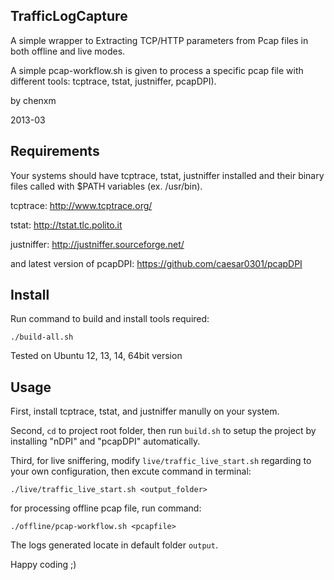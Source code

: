 TrafficLogCapture
------------

A simple wrapper to Extracting TCP/HTTP parameters from Pcap files
in both offline and live modes. 

A simple pcap-workflow.sh is given to process a specific pcap file with 
different tools: tcptrace, tstat, justniffer, pcapDPI).

by chenxm

2013-03



Requirements
------------


Your systems should have tcptrace, tstat, justniffer installed and
their binary files called with $PATH variables (ex. /usr/bin).

tcptrace: http://www.tcptrace.org/

tstat: http://tstat.tlc.polito.it

justniffer: http://justniffer.sourceforge.net/

and latest version of pcapDPI: https://github.com/caesar0301/pcapDPI


Install
--------------

Run command to build and install tools required:

    ./build-all.sh

Tested on Ubuntu 12, 13, 14, 64bit version


Usage
------------

First, install tcptrace, tstat, and justniffer manully on your system.

Second, `cd` to project root folder, then run `build.sh` to setup the project
by installing "nDPI" and "pcapDPI" automatically.

Third, for live sniffering, modify `live/traffic_live_start.sh` regarding to your own
configuration, then excute command in terminal:

    ./live/traffic_live_start.sh <output_folder>

for processing offline pcap file, run command:

    ./offline/pcap-workflow.sh <pcapfile>

The logs generated locate in default folder `output`.

Happy coding ;)
